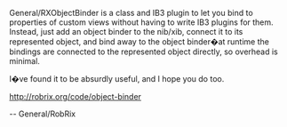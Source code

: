 General/RXObjectBinder is a class and IB3 plugin to let you bind to properties of custom views without having to write IB3 plugins for them. Instead, just add an object binder to the nib/xib, connect it to its represented object, and bind away to the object binder�at runtime the bindings are connected to the represented object directly, so overhead is minimal.

I�ve found it to be absurdly useful, and I hope you do too.

http://robrix.org/code/object-binder

-- General/RobRix